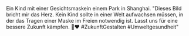Ein Kind mit einer Gesichtsmaskein einem Park in Shanghai.
"Dieses Bild bricht mir das Herz. Kein Kind sollte in einer Welt
aufwachsen müssen, in der das Tragen einer Maske im Freien notwendig ist. Lasst
uns für eine bessere Zukunft kämpfen. 🌳❤️ #ZukunftGestalten #Umweltgesundheit"
